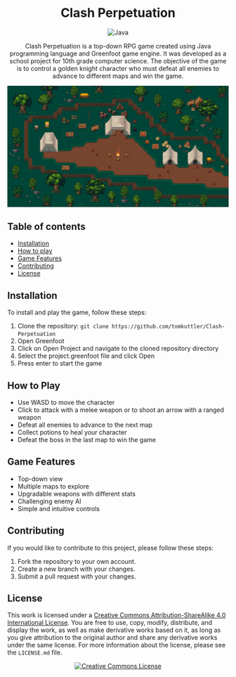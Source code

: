 <div align="center">

# Clash Perpetuation

![Java](https://img.shields.io/badge/java-%23ED8B00.svg?style=for-the-badge&logo=java&logoColor=white)

Clash Perpetuation is a top-down RPG game created using Java programming language and Greenfoot game engine. It was developed as a school project for 10th grade computer science. The objective of the game is to control a golden knight character who must defeat all enemies to advance to different maps and win the game.

</div>

![screenshot](https://github.com/tomkuttler/Clash-Perpetuation/blob/main/Clash%20Perpetuation/images/worlds/worldMap1.png)

## Table of contents

- [Installation](#installation)
- [How to play](#how-to-play)
- [Game Features](#game-features)
- [Contributing](#contributing)
- [License](#license)

## Installation

To install and play the game, follow these steps:

1. Clone the repository: `git clone https://github.com/tomkuttler/Clash-Perpetuation`
2. Open Greenfoot
3. Click on Open Project and navigate to the cloned repository directory
4. Select the project.greenfoot file and click Open
5. Press enter to start the game

## How to Play

- Use WASD to move the character
- Click to attack with a melee weapon or to shoot an arrow with a ranged weapon
- Defeat all enemies to advance to the next map
- Collect potions to heal your character
- Defeat the boss in the last map to win the game

## Game Features

- Top-down view
- Multiple maps to explore
- Upgradable weapons with different stats
- Challenging enemy AI
- Simple and intuitive controls

## Contributing

If you would like to contribute to this project, please follow these steps:

1. Fork the repository to your own account.
2. Create a new branch with your changes.
3. Submit a pull request with your changes.

## License

</a>This work is licensed under a <a rel="license" href="http://creativecommons.org/licenses/by-sa/4.0/">Creative Commons Attribution-ShareAlike 4.0 International License</a>.
You are free to use, copy, modify, distribute, and display the work, as well as make derivative works based on it, as long as you give attribution to the original author and share any derivative works under the same license. For more information about the license, please see the `LICENSE.md` file.
<div align="center">
<a rel="license" href="http://creativecommons.org/licenses/by-sa/4.0/"><img alt="Creative Commons License" style="border-width:0" src="https://i.creativecommons.org/l/by-sa/4.0/88x31.png" /></div>